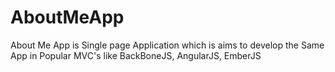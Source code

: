 AboutMeApp
==========

About Me App is Single page Application which is aims to develop the Same App in Popular MVC's like BackBoneJS, AngularJS, EmberJS
